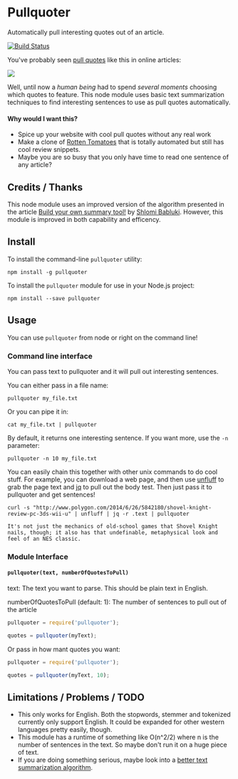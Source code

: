 # Pullquoter

Automatically pull interesting quotes out of an article.

[![Build Status](https://travis-ci.org/ageitgey/node-pullquoter.svg?branch=master)](https://travis-ci.org/ageitgey/node-pullquoter)

You've probably seen [pull quotes](http://en.wikipedia.org/wiki/Pull_quote)
like this in online articles:

![](http://i.imgur.com/LCRetkt.jpg)

Well, until now a *human being* had to spend *several moments* choosing which
quotes to feature. This node module uses basic text summarization techniques to
find interesting sentences to use as pull quotes automatically.

#### Why would I want this?

* Spice up your website with cool pull quotes without any real work
* Make a clone of [Rotten Tomatoes](http://www.rottentomatoes.com/) that is
  totally automated but still has cool review snippets.
* Maybe you are so busy that you only have time to read one sentence of any
  article?

## Credits / Thanks
This node module uses an improved version of the algorithm presented in the
article
[Build your own summary tool!](http://thetokenizer.com/2013/04/28/build-your-own-summary-tool/)
by [Shlomi Babluki](http://thetokenizer.com/). However, this module is improved
in both capability and efficency.

## Install

To install the command-line `pullquoter` utility:

    npm install -g pullquoter

To install the `pullquoter` module for use in your Node.js project:

    npm install --save pullquoter

## Usage

You can use `pullquoter` from node or right on the command line!

### Command line interface

You can pass text to pullquoter and it will pull out interesting sentences.

You can either pass in a file name:

```
pullquoter my_file.txt
```

Or you can pipe it in:

```
cat my_file.txt | pullquoter
```

By default, it returns one interesting sentence.  If you want more,
use the `-n` parameter:

```
pullquoter -n 10 my_file.txt
```

You can easily chain this together with other unix commands to do cool stuff.
For example, you can download a web page, and then use
[unfluff]() to grab the page text and
[jq](http://stedolan.github.io/jq/) to pull out the body test.  Then just pass
it to pullquoter and get sentences!

```
curl -s "http://www.polygon.com/2014/6/26/5842180/shovel-knight-review-pc-3ds-wii-u" | unfluff | jq -r .text | pullquoter
```
```
It's not just the mechanics of old-school games that Shovel Knight nails, though; it also has that undefinable, metaphysical look and feel of an NES classic.
```

### Module Interface

#### `pullquoter(text, numberOfQuotesToPull)`

text: The text you want to parse. This should be plain text in English.

numberOfQuotesToPull (default: 1): The number of sentences to pull out of the
article

```javascript
pullquoter = require('pullquoter');

quotes = pullquoter(myText);
```

Or pass in how mant quotes you want:

```javascript
pullquoter = require('pullquoter');

quotes = pullquoter(myText, 10);
```

## Limitations / Problems / TODO

* This only works for English. Both the stopwords, stemmer and tokenized currently only support English. It could be     expanded for other western languages pretty easily, though.
* This module has a runtime of something like O(n^2/2) where n is the number of sentences in the text. So maybe don't run it on a huge piece of text.
* If you are doing something serious, maybe look into a [better text summarization algorithm](http://en.wikipedia.org/wiki/Automatic_summarization#Methods).
